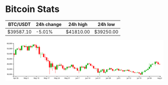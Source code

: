 # Bitcoin Stats

BTC/USDT|24h change|24h high|24h low|
|---|---|---|---|
|$39587.10|-5.01%|$41810.00|$39250.00|

<img src="./chart.svg">
